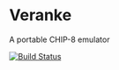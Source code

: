 # Veranke

A portable CHIP-8 emulator

[![Build Status](https://travis-ci.org/0x00B1/veranke.svg)](https://travis-ci.org/0x00B1/veranke)